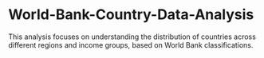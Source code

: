 # World-Bank-Country-Data-Analysis
This analysis focuses on understanding the distribution of countries across different regions and income groups, based on World Bank classifications. 

